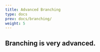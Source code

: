 ```yaml
---
title: Advanced Branching
type: docs
prev: docs/branching/
weight: 5
---
```


## Branching is very advanced.
